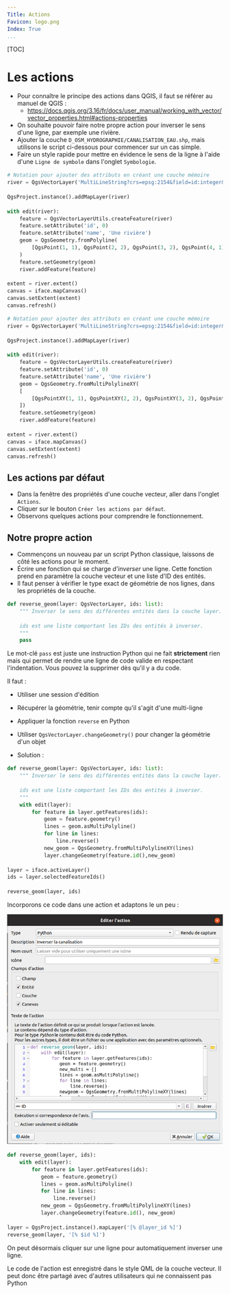 ```yaml
---
Title: Actions
Favicon: logo.png
Index: True
...
```


[TOC]

# Les actions

* Pour connaître le principe des actions dans QGIS, il faut se référer au manuel de QGIS :
    * https://docs.qgis.org/3.16/fr/docs/user_manual/working_with_vector/vector_properties.html#actions-properties
* On souhaite pouvoir faire notre propre action pour inverser le sens d'une ligne, par exemple une rivière. 
* Ajouter la couche `D_OSM_HYDROGRAPHIE/CANALISATION_EAU.shp`, mais utilisons le script ci-dessous pour
  commencer sur un cas simple.
* Faire un style rapide pour mettre en évidence le sens de la ligne à l'aide d'une `Ligne de symbole` dans
  l'onglet `Symbologie`.
  
```python
# Notation pour ajouter des attributs en créant une couche mémoire
river = QgsVectorLayer('MultiLineString?crs=epsg:2154&field=id:integer&field=name:string(20)&index=yes', 'Rivers', 'memory')

QgsProject.instance().addMapLayer(river)

with edit(river):
    feature = QgsVectorLayerUtils.createFeature(river)
    feature.setAttribute('id', 0)
    feature.setAttribute('name', 'Une rivière')
    geom = QgsGeometry.fromPolyline(
        [QgsPoint(1, 1), QgsPoint(2, 2), QgsPoint(3, 2), QgsPoint(4, 1)]
    )
    feature.setGeometry(geom)
    river.addFeature(feature)

extent = river.extent()
canvas = iface.mapCanvas()
canvas.setExtent(extent)
canvas.refresh()
```

```python
# Notation pour ajouter des attributs en créant une couche mémoire
river = QgsVectorLayer('MultiLineString?crs=epsg:2154&field=id:integer&field=name:string(20)&index=yes', 'Rivers', 'memory')

QgsProject.instance().addMapLayer(river)

with edit(river):
    feature = QgsVectorLayerUtils.createFeature(river)
    feature.setAttribute('id', 0)
    feature.setAttribute('name', 'Une rivière')
    geom = QgsGeometry.fromMultiPolylineXY(
    [
        [QgsPointXY(1, 1), QgsPointXY(2, 2), QgsPointXY(3, 2), QgsPointXY(4, 1)]
    ])
    feature.setGeometry(geom)
    river.addFeature(feature)

extent = river.extent()
canvas = iface.mapCanvas()
canvas.setExtent(extent)
canvas.refresh()
```
  
## Les actions par défaut

* Dans la fenêtre des propriétés d'une couche vecteur, aller dans l'onglet `Actions`.
* Cliquer sur le bouton `Créer les actions par défaut`.
* Observons quelques actions pour comprendre le fonctionnement.

## Notre propre action

* Commençons un nouveau par un script Python classique, laissons de côté les actions pour le moment.
* Écrire une fonction qui se charge *d'inverser* une ligne. Cette fonction prend en paramètre la couche
  vecteur et une liste d'ID des entités.
* Il faut penser à vérifier le type exact de géométrie de nos lignes, dans les propriétés de la couche.

```python
def reverse_geom(layer: QgsVectorLayer, ids: list):
    """ Inverser le sens des différentes entités dans la couche layer.
    
    ids est une liste comportant les IDs des entités à inverser.
    """
    pass

```

Le mot-clé `pass` est juste une instruction Python qui ne fait **strictement** rien mais qui permet de rendre
une ligne de code valide en respectant l'indentation. Vous pouvez la supprimer dès qu'il y a du code.

Il faut : 

* Utiliser une session d'édition
* Récupérer la géométrie, tenir compte qu'il s'agit d'une multi-ligne
* Appliquer la fonction `reverse` en Python
* Utiliser `QgsVectorLayer.changeGeometry()` pour changer la géométrie d'un objet

* Solution :
```python
def reverse_geom(layer: QgsVectorLayer, ids: list):
    """ Inverser le sens des différentes entités dans la couche layer.
    
    ids est une liste comportant les IDs des entités à inverser.
    """
    with edit(layer):
        for feature in layer.getFeatures(ids):
            geom = feature.geometry()
            lines = geom.asMultiPolyline()
            for line in lines:
                line.reverse()
            new_geom = QgsGeometry.fromMultiPolylineXY(lines)
            layer.changeGeometry(feature.id(),new_geom)

layer = iface.activeLayer()
ids = layer.selectedFeatureIds()

reverse_geom(layer, ids)
```

Incorporons ce code dans une action et adaptons le un peu :

![Inverser canalisation](./media/action_inverser_ligne.png)

```python
def reverse_geom(layer, ids):
    with edit(layer):
        for feature in layer.getFeatures(ids):
           geom = feature.geometry()
           lines = geom.asMultiPolyline()
           for line in lines:
               line.reverse() 
           new_geom = QgsGeometry.fromMultiPolylineXY(lines)
           layer.changeGeometry(feature.id(), new_geom)

layer = QgsProject.instance().mapLayer('[% @layer_id %]')
reverse_geom(layer, '[% $id %]')
```

On peut désormais cliquer sur une ligne pour automatiquement inverser une ligne.

Le code de l'action est enregistré dans le style QML de la couche vecteur. Il peut donc être partagé avec 
d'autres utilisateurs qui ne connaissent pas Python
